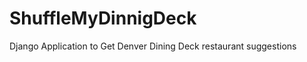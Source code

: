 ShuffleMyDinnigDeck
===================

Django Application to Get Denver Dining Deck restaurant suggestions

